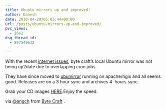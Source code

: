 ```yaml
---
title: Ubuntu mirrors up and improved!
author: Danesh
date: 2010-04-29T05:03:44+00:00
url: /posts/ubuntu-mirrors-up-and-improved/
pvc_views:
  - 1662
dsq_thread_id:
  - 897540632

---
```

With the recent [internet issues][1], byte craft&#8217;s local Ubuntu mirror was not being up2date due to overlapping cron jobs.

They have since moved to [ubumirror][2] running on apache/ngix and all seems good. Releases are on a 3 hour sync and archives 4  hours sync.

Grab your CD images [HERE][3].Enjoy the speed.

via [@angch][4] from [Byte Craft][5] .

 [1]: /posts/malaysians-experiencing-slow-internet-access/
 [2]: https://code.launchpad.net/~ubumirror-devs/ubumirror/trunk
 [3]: http://ubuntu.bytecraft.com.my/releases/
 [4]: http://twitter.com/angch
 [5]: http://blog.bytecraft.com.my/blog/angch/2010/04/29/ubuntu-mirrors-and-improved